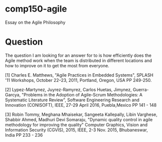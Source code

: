 # comp150-agile
Essay on the Agile Philosophy

# Question
The question I am looking for an answer for to is how efficiently does the Agile method work when the team is distributed in different locations and how to improve on it to get the most from everyone.

[1] Charles E. Matthews, "Agile Practices in Embedded Systems", SPLASH '11 Workshops, October 22–23, 2011, Portland, Oregon, USA PP 249-250.

[2] Lypez-Martynez, Juyrez-Ramyrez, Carlos Huetas, Jimynez, Guerra-Garcya, "Problems in the Adoption of Agile-Scrum Methodologies: A Systematic Literature Review", Software Engineering Research and Innovation (CONISOFT), IEEE, 27-29 April 2016, Puebla,Mexico PP 141 - 148

[3] Robin Tommy, Meghana Mhaisekar, Sangeeta Kallepally, Libin Varghese, Shabbir Ahmed, Madhuri Devi Somaraju, "Dynamic quality control in agile methodology for improving the quality" Computer Graphics, Vision and Information Security (CGVIS), 2015, IEEE, 2-3 Nov. 2015, Bhubaneswar, India PP 233 - 236
